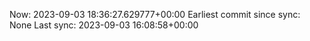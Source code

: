 Now: 2023-09-03 18:36:27.629777+00:00 Earliest commit since sync: None Last sync: 2023-09-03 16:08:58+00:00
